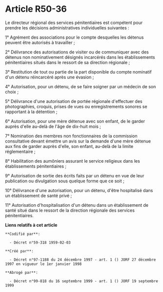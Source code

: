# Article R50-36

Le directeur régional des services pénitentiaires est compétent pour prendre les décisions administratives individuelles
suivantes :

1° Agrément des associations pour le compte desquelles les détenus peuvent être autorisés à travailler ;

2° Délivrance des autorisations de visiter ou de communiquer avec des détenus non nominativement désignés incarcérés dans les
établissements pénitentiaires situés dans le ressort de sa direction régionale ;

3° Restitution de tout ou partie de la part disponible du compte nominatif d'un détenu réincarcéré après une évasion ;

4° Autorisation, pour un détenu, de se faire soigner par un médecin de son choix ;

5° Délivrance d'une autorisation de portée régionale d'effectuer des photographies, croquis, prises de vues ou
enregistrements sonores se rapportant à la détention ;

6° Autorisation, pour une mère détenue avec son enfant, de le garder auprès d'elle au-delà de l'âge de dix-huit mois ;

7° Nomination des membres non fonctionnaires de la commission consultative devant émettre un avis sur la demande d'une mère
détenue aux fins de garder auprès d'elle, son enfant, au-delà de la limite réglementaire ;

8° Habilitation des aumôniers assurant le service religieux dans les établissements pénitentiaires ;

9° Autorisation de sortie des écrits faits par un détenu en vue de leur publication ou divulgation sous quelque forme que ce
soit ;

10° Délivrance d'une autorisation, pour un détenu, d'être hospitalisé dans un établissement de santé privé ;

11° Autorisation d'hospitalisation d'un détenu dans un établissement de santé situé dans le ressort de la direction régionale
des services pénitentiaires.

**Liens relatifs à cet article**

	**Codifié par**:

	  - Décret n°59-318 1959-02-03

	**Créé par**:

	  - Décret n°97-1188 du 24 décembre 1997 - art. 1 () JORF 27 décembre 1997 en vigueur le 1er janvier 1998

	**Abrogé par**:

	  - Décret n°99-818 du 16 septembre 1999 - art. 1 () JORF 19 septembre 1999
